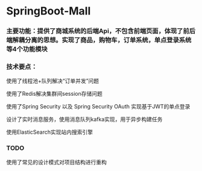 # SpringBoot-Mall


### 主要功能：提供了商城系统的后端Api，不包含前端页面，体现了前后端解耦分离的思想。实现了商品，购物车，订单系统，单点登录系统等4个功能模块
### 技术要点：
使用了线程池+队列解决“订单并发”问题

使用了Redis解决集群间session存储问题

使用了Spring Security 以及 Spring Security OAuth 实现基于JWT的单点登录

设计了实时消息服务，使用消息队列kafka实现，用于异步构建任务

使用ElasticSearch实现站内搜索引擎

### TODO
使用了常见的设计模式对项目结构进行重构
